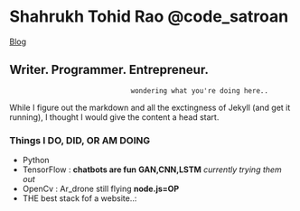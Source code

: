 # Shahrukh Tohid Rao @code_satroan
[Blog](http://blog.satroan.com/)
##                                          Writer.       Programmer.     Entrepreneur.
                                  wondering what you're doing here..

While I figure out the markdown and all the exctingness of Jekyll (and get it running), I thought I would give the content a head start.

### Things I DO, DID, OR AM DOING
- Python
- TensorFlow : **chatbots are fun** **GAN,CNN,LSTM** _currently trying them out_
- OpenCv : Ar_drone still flying **node.js=OP**
- THE best stack fof a website..:

